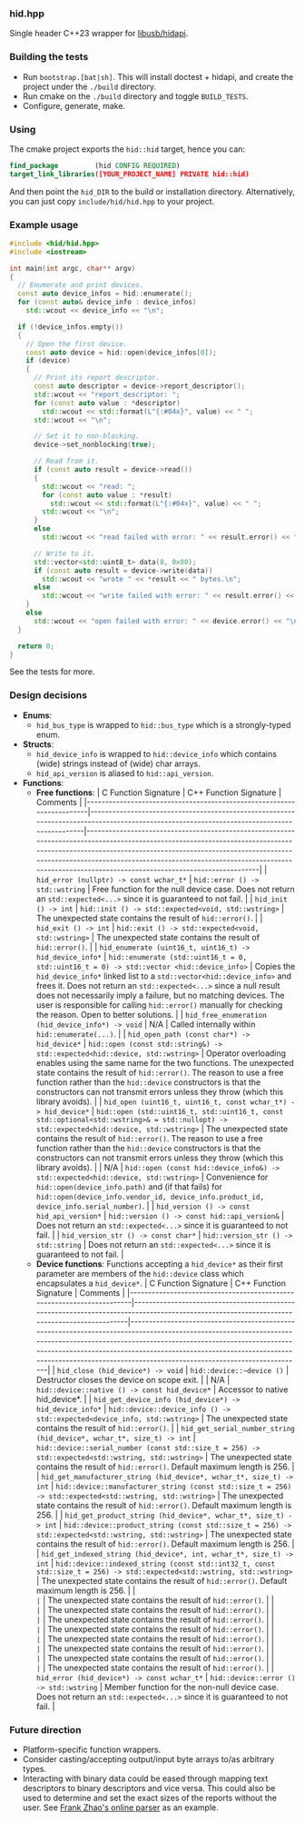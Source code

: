 ### hid.hpp
Single header C++23 wrapper for [libusb/hidapi](https://github.com/libusb/hidapi).

### Building the tests
- Run `bootstrap.[bat|sh]`. This will install doctest + hidapi, and create the project under the `./build` directory.
- Run cmake on the `./build` directory and toggle `BUILD_TESTS`.
- Configure, generate, make.

### Using
The cmake project exports the `hid::hid` target, hence you can:
```cmake
find_package         (hid CONFIG REQUIRED)
target_link_libraries([YOUR_PROJECT_NAME] PRIVATE hid::hid)
```
And then point the `hid_DIR` to the build or installation directory.
Alternatively, you can just copy `include/hid/hid.hpp` to your project.

### Example usage
```cpp
#include <hid/hid.hpp>
#include <iostream>

int main(int argc, char** argv)
{
  // Enumerate and print devices.
  const auto device_infos = hid::enumerate();
  for (const auto& device_info : device_infos)
    std::wcout << device_info << "\n";

  if (!device_infos.empty())
  {
    // Open the first device.
    const auto device = hid::open(device_infos[0]);
    if (device)
    {
      // Print its report descriptor.
      const auto descriptor = device->report_descriptor();
      std::wcout << "report_descriptor: ";
      for (const auto value : *descriptor)
        std::wcout << std::format(L"{:#04x}", value) << " ";
      std::wcout << "\n";

      // Set it to non-blocking.
      device->set_nonblocking(true);

      // Read from it.
      if (const auto result = device->read())
      {
        std::wcout << "read: ";
        for (const auto value : *result)
          std::wcout << std::format(L"{:#04x}", value) << " ";
        std::wcout << "\n";
      }
      else
        std::wcout << "read failed with error: " << result.error() << "\n";

      // Write to it.
      std::vector<std::uint8_t> data(8, 0x00);
      if (const auto result = device->write(data))
        std::wcout << "wrote " << *result << " bytes.\n";
      else
        std::wcout << "write failed with error: " << result.error() << "\n";
    }
    else
      std::wcout << "open failed with error: " << device.error() << "\n";
  }

  return 0;
}
```
See the tests for more.

### Design decisions
- **Enums**:
  - `hid_bus_type`    is wrapped to `hid::bus_type` which is a strongly-typed enum.
- **Structs**:
  - `hid_device_info` is wrapped to `hid::device_info` which contains (wide) strings instead of (wide) char arrays.
  - `hid_api_version` is aliased to `hid::api_version`.
- **Functions**:
  - **Free functions**:
    | C Function Signature                                                  | C++ Function Signature                                                                                                                    | Comments                                                                                                                                                                                                                                                                                                                               |
    |-----------------------------------------------------------------------|-------------------------------------------------------------------------------------------------------------------------------------------|----------------------------------------------------------------------------------------------------------------------------------------------------------------------------------------------------------------------------------------------------------------------------------------------------------------------------------------|
    | `hid_error (nullptr) -> const wchar_t*`                               | `hid::error () -> std::wstring`                                                                                                           | Free function for the null device case. Does not return an `std::expected<...>` since it is guaranteed to not fail.                                                                                                                                                                                                                    |
    | `hid_init () -> int`                                                  | `hid::init () -> std::expected<void, std::wstring>`                                                                                       | The unexpected state contains the result of `hid::error()`.                                                                                                                                                                                                                                                                            |
    | `hid_exit () -> int`                                                  | `hid::exit () -> std::expected<void, std::wstring>`                                                                                       | The unexpected state contains the result of `hid::error()`.                                                                                                                                                                                                                                                                            |
    | `hid_enumerate (uint16_t, uint16_t) -> hid_device_info*`              | `hid::enumerate (std::uint16_t = 0, std::uint16_t = 0) -> std::vector <hid::device_info>`                                                 | Copies the `hid_device_info*` linked list to a `std::vector<hid::device_info>` and frees it. Does not return an `std::expected<...>` since a null result does not necessarily imply a failure, but no matching devices. The user is responsible for calling `hid::error()` manually for checking the reason. Open to better solutions. |
    | `hid_free_enumeration (hid_device_info*) -> void`                     | N/A                                                                                                                                       | Called internally within `hid::enumerate(...)`.                                                                                                                                                                                                                                                                                        |
    | `hid_open_path (const char*) -> hid_device*`                          | `hid::open (const std::string&) -> std::expected<hid::device, std::wstring>`                                                              | Operator overloading enables using the same name for the two functions. The unexpected state contains the result of `hid::error()`. The reason to use a free function rather than the `hid::device` constructors is that the constructors can not transmit errors unless they throw (which this library avoids).                       |
    | `hid_open (uint16_t, uint16_t, const wchar_t*) -> hid_device*`        | `hid::open (std::uint16_t, std::uint16_t, const std::optional<std::wstring>& = std::nullopt) -> std::expected<hid::device, std::wstring>` | The unexpected state contains the result of `hid::error()`. The reason to use a free function rather than the `hid::device` constructors is that the constructors can not transmit errors unless they throw (which this library avoids).                                                                                               |
    | N/A                                                                   | `hid::open (const hid::device_info&) -> std::expected<hid::device, std::wstring>`                                                         | Convenience for `hid::open(device_info.path)` and (if that fails) for `hid::open(device_info.vendor_id, device_info.product_id, device_info.serial_number)`.                                                                                                                                                                           |
    | `hid_version () -> const hid_api_version*`                            | `hid::version () -> const hid::api_version&`                                                                                              | Does not return an `std::expected<...>` since it is guaranteed to not fail.                                                                                                                                                                                                                                                            |
    | `hid_version_str () -> const char*`                                   | `hid::version_str () -> std::string`                                                                                                      | Does not return an `std::expected<...>` since it is guaranteed to not fail.                                                                                                                                                                                                                                                            |
  - **Device functions**: Functions accepting a `hid_device*` as their first parameter are members of the `hid::device` class which encapsulates a `hid_device*`.
    | C Function Signature                                                  | C++ Function Signature                                                                                                                    | Comments                                                                                                                                                                                                                                                                                                                               |
    |-----------------------------------------------------------------------|-------------------------------------------------------------------------------------------------------------------------------------------|----------------------------------------------------------------------------------------------------------------------------------------------------------------------------------------------------------------------------------------------------------------------------------------------------------------------------------------|
    | `hid_close (hid_device*) -> void`                                     | `hid::device::~device ()`                                                                                                                 | Destructor closes the device on scope exit.                                                                                                                                                                                                                                                                                            |
    | N/A                                                                   | `hid::device::native () -> const hid_device*`                                                                                             | Accessor to native hid_device*.                                                                                                                                                                                                                                                                                                        |
    | `hid_get_device_info (hid_device*) -> hid_device_info*`               | `hid::device::device_info () -> std::expected<device_info, std::wstring>`                                                                 | The unexpected state contains the result of `hid::error()`.                                                                                                                                                                                                                                                                            |
    | `hid_get_serial_number_string (hid_device*, wchar_t*, size_t) -> int` | `hid::device::serial_number (const std::size_t = 256) -> std::expected<std::wstring, std::wstring>`                                       | The unexpected state contains the result of `hid::error()`. Default maximum length is 256.                                                                                                                                                                                                                                             |
    | `hid_get_manufacturer_string (hid_device*, wchar_t*, size_t) -> int`  | `hid::device::manufacturer_string (const std::size_t = 256) -> std::expected<std::wstring, std::wstring>`                                 | The unexpected state contains the result of `hid::error()`. Default maximum length is 256.                                                                                                                                                                                                                                             |
    | `hid_get_product_string (hid_device*, wchar_t*, size_t) -> int`       | `hid::device::product_string (const std::size_t = 256) -> std::expected<std::wstring, std::wstring>`                                      | The unexpected state contains the result of `hid::error()`. Default maximum length is 256.                                                                                                                                                                                                                                             |
    | `hid_get_indexed_string (hid_device*, int, wchar_t*, size_t) -> int`  | `hid::device::indexed_string (const std::int32_t, const std::size_t = 256) -> std::expected<std::wstring, std::wstring>`                  | The unexpected state contains the result of `hid::error()`. Default maximum length is 256.                                                                                                                                                                                                                                             |
    | ``                                                                    | ``                                                                                                                                        | The unexpected state contains the result of `hid::error()`.                                                                                                                                                                                                                                                                            |
    | ``                                                                    | ``                                                                                                                                        | The unexpected state contains the result of `hid::error()`.                                                                                                                                                                                                                                                                            |
    | ``                                                                    | ``                                                                                                                                        | The unexpected state contains the result of `hid::error()`.                                                                                                                                                                                                                                                                            |
    | ``                                                                    | ``                                                                                                                                        | The unexpected state contains the result of `hid::error()`.                                                                                                                                                                                                                                                                            |
    | ``                                                                    | ``                                                                                                                                        | The unexpected state contains the result of `hid::error()`.                                                                                                                                                                                                                                                                            |
    | ``                                                                    | ``                                                                                                                                        | The unexpected state contains the result of `hid::error()`.                                                                                                                                                                                                                                                                            |
    | ``                                                                    | ``                                                                                                                                        | The unexpected state contains the result of `hid::error()`.                                                                                                                                                                                                                                                                            |
    | ``                                                                    | ``                                                                                                                                        | The unexpected state contains the result of `hid::error()`.                                                                                                                                                                                                                                                                            |
    | `hid_error (hid_device*) -> const wchar_t*`                           | `hid::device::error () -> std::wstring`                                                                                                   | Member function for the non-null device case. Does not return an `std::expected<...>` since it is guaranteed to not fail.                                                                                                                                                                                                              |

### Future direction
- Platform-specific function wrappers.
- Consider casting/accepting output/input byte arrays to/as arbitrary types.
- Interacting with binary data could be eased through mapping text descriptors to binary descriptors and vice versa. This could also be used to determine and set the exact sizes of the reports without the user. See [Frank Zhao's online parser](https://eleccelerator.com/usbdescreqparser/) as an example.
